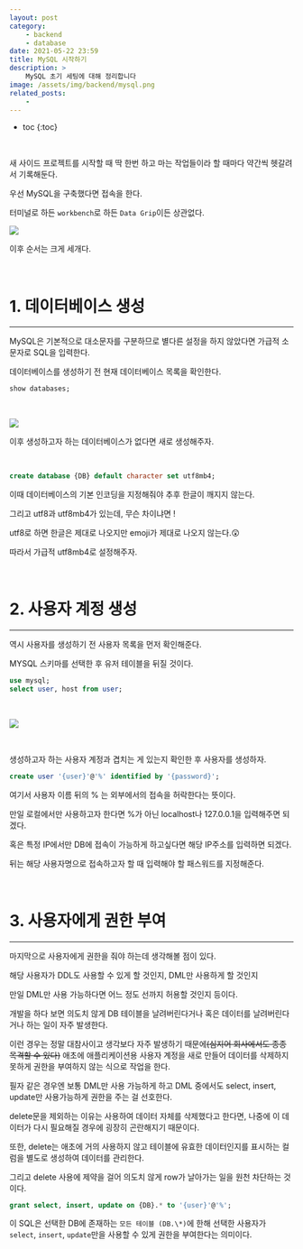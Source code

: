 ```yaml
---
layout: post
category:
    - backend
    - database
date: 2021-05-22 23:59
title: MySQL 시작하기
description: >
    MySQL 초기 세팅에 대해 정리합니다
image: /assets/img/backend/mysql.png
related_posts:
    -
---
```


* toc
{:toc}

&nbsp;  

새 사이드 프로젝트를 시작할 때 딱 한번 하고 마는 작업들이라 할 때마다 약간씩 헷갈려서 기록해둔다.

우선 MySQL을 구축했다면 접속을 한다.

터미널로 하든 `workbench`로 하든 `Data Grip`이든 상관없다.

![](https://img1.daumcdn.net/thumb/R1280x0/?scode=mtistory2&fname=https%3A%2F%2Fblog.kakaocdn.net%2Fdn%2FB1qYz%2Fbtq5ufFyCQ2%2FI3Fs3fQSvQw6Bz6eTdgUw1%2Fimg.png)

이후 순서는 크게 세개다.

&nbsp;  

# 1. 데이터베이스 생성

---

MySQL은 기본적으로 대소문자를 구분하므로 별다른 설정을 하지 않았다면 가급적 소문자로 SQL을 입력한다.

데이터베이스를 생성하기 전 현재 데이터베이스 목록을 확인한다.

```sql
show databases;
```

&nbsp;  

![](https://img1.daumcdn.net/thumb/R1280x0/?scode=mtistory2&fname=https%3A%2F%2Fblog.kakaocdn.net%2Fdn%2FbmxFLd%2Fbtq5sRZ0qWW%2Fm6zQdYNxbEsvhIkzEibNfk%2Fimg.png)

이후 생성하고자 하는 데이터베이스가 없다면 새로 생성해주자.

&nbsp;  

```sql
create database {DB} default character set utf8mb4;
```

이때 데이터베이스의 기본 인코딩을 지정해줘야 추후 한글이 깨지지 않는다.

그리고 utf8과 utf8mb4가 있는데, 무슨 차이냐면 ! 

utf8로 하면 한글은 제대로 나오지만 emoji가 제대로 나오지 않는다.😲

따라서 가급적 utf8mb4로 설정해주자.

&nbsp;  

# 2. 사용자 계정 생성

---

역시 사용자를 생성하기 전 사용자 목록을 먼저 확인해준다.

MYSQL 스키마를 선택한 후 유저 테이블을 뒤질 것이다.

```sql
use mysql;
select user, host from user;
```

&nbsp;  

![](https://img1.daumcdn.net/thumb/R1280x0/?scode=mtistory2&fname=https%3A%2F%2Fblog.kakaocdn.net%2Fdn%2FbL62qg%2Fbtq5uf6EWF7%2FeRhh5W0rSklWB0fEWwZaS0%2Fimg.png)

&nbsp;  

생성하고자 하는 사용자 계정과 겹치는 게 있는지 확인한 후 사용자를 생성하자.

```sql
create user '{user}'@'%' identified by '{password}';
```

여기서 사용자 이름 뒤의 % 는 외부에서의 접속을 허락한다는 뜻이다.

만일 로컬에서만 사용하고자 한다면 %가 아닌 localhost나 127.0.0.1을 입력해주면 되겠다.

혹은 특정 IP에서만 DB에 접속이 가능하게 하고싶다면 해당 IP주소를 입력하면 되겠다.

뒤는 해당 사용자명으로 접속하고자 할 때 입력해야 할 패스워드를 지정해준다.

&nbsp;  

# 3. 사용자에게 권한 부여

---

마지막으로 사용자에게 권한을 줘야 하는데 생각해볼 점이 있다.

해당 사용자가 DDL도 사용할 수 있게 할 것인지, DML만 사용하게 할 것인지

만일 DML만 사용 가능하다면 어느 정도 선까지 허용할 것인지 등이다.

개발을 하다 보면 의도치 않게 DB 테이블을 날려버린다거나 혹은 데이터를 날려버린다거나 하는 일이 자주 발생한다.

이런 경우는 정말 대참사이고 생각보다 자주 발생하기 때문에~~(심지어 회사에서도 종종 목격할 수 있다)~~ 애초에 애플리케이션용 사용자 계정을 새로 만들어 데이터를 삭제하지 못하게 권한을 부여하지 않는 식으로 작업을 한다.

필자 같은 경우엔 보통 DML만 사용 가능하게 하고 DML 중에서도 select, insert, update만 사용가능하게 권한을 주는 걸 선호한다.

delete문을 제외하는 이유는 사용하여 데이터 자체를 삭제했다고 한다면, 나중에 이 데이터가 다시 필요해질 경우에 굉장히 곤란해지기 때문이다.

또한, delete는 애초에 거의 사용하지 않고 테이블에 유효한 데이터인지를 표시하는 컬럼을 별도로 생성하여 데이터를 관리한다.

그리고 delete 사용에 제약을 걸어 의도치 않게 row가 날아가는 일을 원천 차단하는 것이다.

```sql
grant select, insert, update on {DB}.* to '{user}'@'%';
```

이 SQL은 선택한 DB에 존재하는 `모든 테이블 (DB.\*)`에 한해 선택한 사용자가 `select`, `insert`, `update`만을 사용할 수 있게 권한을 부여한다는 의미이다.